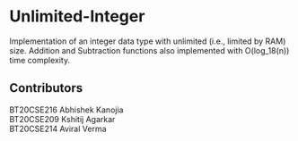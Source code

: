 # Unlimited-Integer
Implementation of an integer data type with unlimited (i.e., limited by RAM) size. 
Addition and Subtraction functions also implemented with O(log_18(n)) time complexity.

## Contributors
BT20CSE216 Abhishek Kanojia
<br>BT20CSE209 Kshitij Agarkar
<br>BT20CSE214 Aviral Verma
